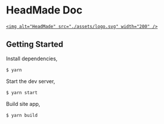 # HeadMade Doc

<p align="center">
  <a href="http://headmade.pro/" target="_blank">

    <img alt="HeadMade" src="./assets/logo.svg" width="200" />

  </a>
</p>

## Getting Started

Install dependencies,

```bash
$ yarn
```

Start the dev server,

```bash
$ yarn start
```

Build site app,

```bash
$ yarn build
```
